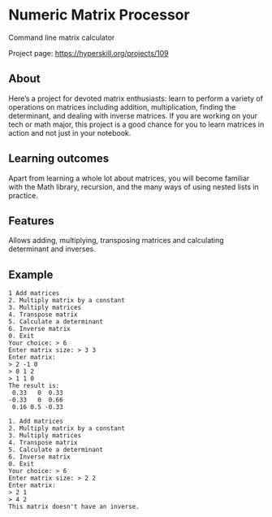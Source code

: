 # Numeric Matrix Processor

Command line matrix calculator

Project page: https://hyperskill.org/projects/109

## About
Here’s a project for devoted matrix enthusiasts: learn to perform a variety of operations on matrices including addition, multiplication, finding the determinant, and dealing with inverse matrices. If you are working on your tech or math major, this project is a good chance for you to learn matrices in action and not just in your notebook.
## Learning outcomes
Apart from learning a whole lot about matrices, you will become familiar with the Math library, recursion, and the many ways of using nested lists in practice.

## Features ##
Allows adding, multiplying, transposing matrices and calculating determinant and inverses.

## Example
```
1 Add matrices
2. Multiply matrix by a constant
3. Multiply matrices
4. Transpose matrix
5. Calculate a determinant
6. Inverse matrix
0. Exit
Your choice: > 6
Enter matrix size: > 3 3
Enter matrix:
> 2 -1 0
> 0 1 2
> 1 1 0
The result is:
 0.33   0  0.33
-0.33   0  0.66
 0.16 0.5 -0.33

1. Add matrices
2. Multiply matrix by a constant
3. Multiply matrices
4. Transpose matrix
5. Calculate a determinant
6. Inverse matrix
0. Exit
Your choice: > 6
Enter matrix size: > 2 2
Enter matrix:
> 2 1
> 4 2
This matrix doesn't have an inverse.
```